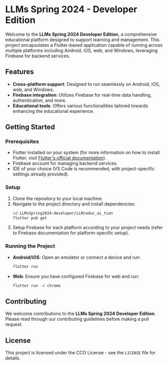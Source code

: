 # LLMs Spring 2024 - Developer Edition

Welcome to the **LLMs Spring 2024 Developer Edition**, a comprehensive educational platform designed to support learning and management. This project encapsulates a Flutter-based application capable of running across multiple platforms including Android, iOS, web, and Windows, leveraging Firebase for backend services.

## Features

- **Cross-platform support**: Designed to run seamlessly on Android, iOS, web, and Windows.
- **Firebase integration**: Utilizes Firebase for real-time data handling, authentication, and more.
- **Educational tools**: Offers various functionalities tailored towards enhancing the educational experience.

## Getting Started

### Prerequisites

- Flutter installed on your system (for more information on how to install Flutter, visit [Flutter's official documentation](https://flutter.dev/docs/get-started/install)).
- Firebase account for managing backend services.
- IDE of your choice (VS Code is recommended, with project-specific settings already provided).

### Setup

1. Clone the repository to your local machine.
2. Navigate to the project directory and install dependencies:
   ```bash
   cd LLMsSpring2024-developer/LLM/educ_ai_tion
   flutter pub get
3. Setup Firebase for each platform according to your project needs (refer to Firebase documentation for platform-specific setup).

### Running the Project

- **Android/iOS**: Open an emulator or connect a device and run:
  ```bash
  flutter run
  ```
- **Web**: Ensure you have configured Firebase for web and run:
  ```bash
  flutter run -d chrome
  ```

## Contributing

We welcome contributions to the **LLMs Spring 2024 Developer Edition**. Please read through our contributing guidelines before making a pull request.

## License

This project is licensed under the CCO License - see the `LICENSE` file for details.
